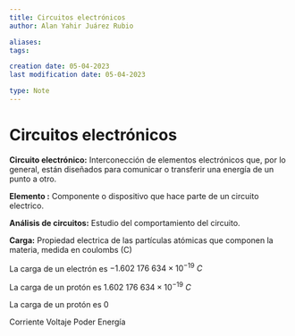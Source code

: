 ```yaml
---
title: Circuitos electrónicos
author: Alan Yahir Juárez Rubio

aliases:
tags:

creation date: 05-04-2023
last modification date: 05-04-2023

type: Note
---
```


# Circuitos electrónicos

**Circuito electrónico:** Interconección de elementos electrónicos que, por lo general, están diseñados para comunicar o transferir una energía de un punto a otro.

**Elemento :** Componente o dispositivo que hace parte de un circuito electrico.

**Análisis de circuitos:** Estudio del comportamiento del circuito.

**Carga:** Propiedad electrica de las partículas atómicas que componen la materia, medida en coulombs (C)

La carga de un electrón es $−1.602\: 176\: 634 × 10^{−19}\: C$

La carga de un protón es $1.602\: 176\: 634 × 10^{−19}\: C$

La carga de un protón es $0$

Corriente
Voltaje
Poder
Energía